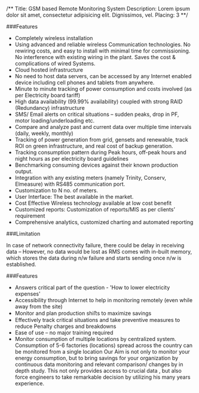 /**
Title: GSM based Remote Monitoring System
Description: Lorem ipsum dolor sit amet, consectetur adipisicing elit. Dignissimos, vel.
Placing: 3
**/

###Features

- Completely wireless installation
- Using advanced and reliable wireless Communication technologies. No rewiring costs, and easy to install with minimal time for commissioning. No interference with existing wiring in the plant. Saves the cost & complications of wired Systems. 
- Cloud hosted infrastructure 
- No need to host data servers, can be accessed by any Internet enabled device including cell phones and tablets from anywhere.
- Minute to minute tracking of power consumption and costs involved (as per Electricity board tariff)
- High data availability (99.99% availability) coupled with strong RAID (Redundancy) infrastructure
- SMS/ Email alerts on critical situations – sudden peaks, drop in PF, motor loading/underloading etc. 
- Compare and analyze past and current data over multiple time intervals (daily, weekly, monthly)
- Tracking of power generation from grid, gensets and renewable, track ROI on green infrastructure, and real cost of backup generation. 
- Tracking consumption pattern during Peak hours, off-peak hours and night hours as per electricity board guidelines
- Benchmarking consuming devices against their known production output.
- Integration with any existing meters (namely Trinity, Conserv, Elmeasure) with RS485 communication port. 
- Customization to N no. of meters.
- User Interface: The best available in the market.
- Cost Effective Wireless technology available at low cost benefit 
- Customized reports: Customization of reports/MIS as per clients’ requirement
- Comprehensive analytics, customized charting and automated reporting 
  
###Limitation

In case of network connectivity failure, there could be delay in receiving data – However, no data would be lost as RMS comes with in-built memory, which stores the data during n/w failure and starts sending once n/w is established.

###Features

- Answers critical part of the question - 'How to lower electricity expenses'
- Accessibility through Internet to help in monitoring remotely (even while away from the site)
- Monitor and plan production shiﬅs to maximize savings
- Effectively track critical situations and take preventive measures to reduce Penalty charges and breakdowns
- Ease of use – no major training required
- Monitor consumption of multiple locations by centralized system. Consumption of 5-6 factories (locations) spread across the country can be monitored from a single location Our Aim is not only to monitor your energy consumption, but to bring savings for your organization by continuous data monitoring and relevant comparison/ changes by in depth study. This not only provides access to crucial data , but also force engineers to take remarkable decision by utilizing his many years experience.
